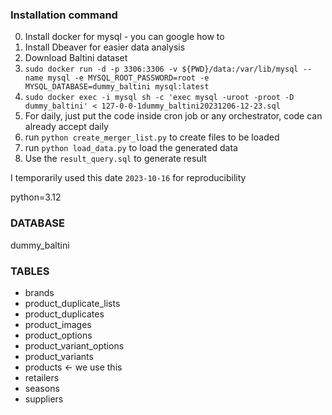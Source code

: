 ### Installation command
0. Install docker for mysql - you can google how to
0. Install Dbeaver for easier data analysis
0. Download Baltini dataset
1. `sudo docker run -d -p 3306:3306 -v ${PWD}/data:/var/lib/mysql --name mysql -e MYSQL_ROOT_PASSWORD=root -e MYSQL_DATABASE=dummy_baltini mysql:latest`
2. `sudo docker exec -i mysql sh -c 'exec mysql -uroot -proot -D dummy_baltini' < 127-0-0-1dummy_baltini20231206-12-23.sql`
3. For daily, just put the code inside cron job or any orchestrator, code can already accept daily
4. run `python create_merger_list.py` to create files to be loaded
5. run `python load_data.py` to load the generated data
6. Use the `result_query.sql` to generate result

I temporarily used this date `2023-10-16` for reproducibility

python=3.12

### DATABASE
dummy_baltini

### TABLES
- brands
- product_duplicate_lists
- product_duplicates
- product_images
- product_options
- product_variant_options
- product_variants
- products <- we use this
- retailers
- seasons
- suppliers
